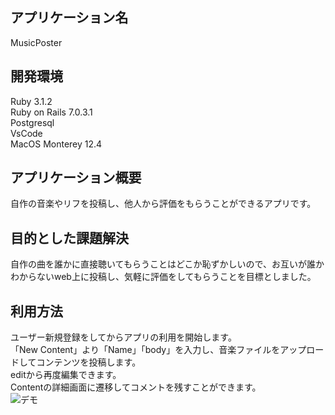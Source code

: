## アプリケーション名  
MusicPoster  

## 開発環境  
Ruby 3.1.2  
Ruby on Rails 7.0.3.1  
Postgresql  
VsCode  
MacOS Monterey 12.4

## アプリケーション概要  
自作の音楽やリフを投稿し、他人から評価をもらうことができるアプリです。

## 目的とした課題解決　　
自作の曲を誰かに直接聴いてもらうことはどこか恥ずかしいので、お互いが誰かわからないweb上に投稿し、気軽に評価をしてもらうことを目標としました。

## 利用方法　　
ユーザー新規登録をしてからアプリの利用を開始します。  
「New Content」より「Name」「body」を入力し、音楽ファイルをアップロードしてコンテンツを投稿します。  
editから再度編集できます。  
Contentの詳細画面に遷移してコメントを残すことができます。  
![デモ](https://user-images.githubusercontent.com/107804020/185935121-3830577f-79c3-47e1-ac60-609ab05afaf3.gif)
